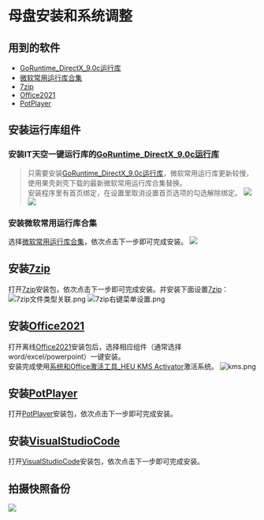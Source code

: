 # 母盘安装和系统调整

## 用到的软件

- [GoRuntime_DirectX_9.0c运行库](https://www.itsk.com/thread-396895-1-1.html)
- [微软常用运行库合集](https://www.ghxi.com/yxkhj.html)
- [7zip](https://www.7-zip.org/)
- [Office2021](https://www.yrxitong.com/h-nd-1030.html)
- [PotPlayer](https://www.yrxitong.com/h-nd-287.html)

## 安装运行库组件
### 安装IT天空一键运行库的[GoRuntime_DirectX_9.0c运行库](https://www.itsk.com/thread-396895-1-1.html)
> 只需要安装[GoRuntime_DirectX_9.0c运行库](https://www.itsk.com/thread-396895-1-1.html)，微软常用运行库更新较慢，使用果壳剥壳下载的最新微软常用运行库合集替换。  
安装程序里有首页绑定，在设置里取消设置首页选项的勾选解除绑定。
![](https://img.itsk.com/itkdx/attachment/forum/202006/05/195959gxoalmkpzpwjochj.png)
![](https://img.itsk.com/itkdx/attachment/forum/202006/05/200009g73lsp7j3q6cbqsu.png)

### 安装微软常用运行库合集
选择[微软常用运行库合集](https://www.ghxi.com/yxkhj.html)，依次点击下一步即可完成安装。
![](https://img.itsk.com/itkdx/attachment/forum/202006/05/195458w1do6n5o6r19fitd.png)

## 安装[7zip](https://www.7-zip.org/)
打开[7zip](https://www.7-zip.org/)安装包，依次点击下一步即可完成安装。并安装下面设置[7zip](https://www.7-zip.org/)：
![7zip文件类型关联.png](https://s2.loli.net/2023/04/23/uwgCnZ8iRWs4por.png)
![7zip右键菜单设置.png](https://s2.loli.net/2023/04/23/eUgdywCWhjA1ns2.png)

## 安装[Office2021](https://www.yrxitong.com/h-nd-1030.html)
打开离线[Office2021](https://www.yrxitong.com/h-nd-1030.html)安装包后，选择相应组件（通常选择word/excel/powerpoint）一键安装。  
安装完成使用[系统和Office激活工具_HEU KMS Activator](https://www.yrxitong.com/h-nd-759.html)激活系统。
![kms.png](https://s2.loli.net/2023/04/23/YI7a5FRgjOdpDLc.png)

## 安装[PotPlayer](https://www.yrxitong.com/h-nd-287.html)
打开[PotPlayer](https://www.yrxitong.com/h-nd-287.html)安装包，依次点击下一步即可完成安装。

## 安装[VisualStudioCode](https://code.visualstudio.com/)
打开[VisualStudioCode](https://code.visualstudio.com/)安装包，依次点击下一步即可完成安装。

## 拍摄快照备份
![](https://img.itsk.com/itkdx/attachment/forum/202201/25/161712n3lio3idiood99rl.jpg)